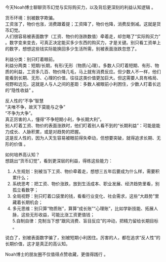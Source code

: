 今天Noah博士聊聊货币幻觉与实际购买力，以及背后更深刻的利益认知逻辑 。  

货币环境：别被数字欺骗。  
工资涨了，物价也涨，消费跟着提；工资降了，物价也降，消费反倒减。这就是货币幻觉。  
人们很容易被表面数字（工资、物价的涨跌数值）牵着走，却忽略了“实际购买力” 。数字变来变去，可真正决定能买多少东西的购买力，才是关键。别只看工资单上的数字，想想这些钱实际能换回多少生活所需，别被表面涨跌忽悠了。  

利益分类：别只盯着眼前。  
利益分两类：短期/长期，有形/无形（物质/心理）。多数人只盯着短期、有形、物质的利益，工资多几百、物价降几毛，马上就有消费反应。但少数人不一样，他们能看到长期、无形、心理的价值，往往这类价值更加巨大。但这需要人具有格局、视野和远见。这就是人与人之间的差距：多数人被眼前小利困住，少数人盯着长远的“隐性收益” 。

反人性的“不争”智慧  
“夫唯不争，故天下莫能与之争”  
“不争为大争”。  
真正厉害的人，懂得“不争短期小利，争长期大利”。  
别人盯着工资、物价的表面涨跌时，他们盯着别人看不到的“长期利益”：可能是能力成长、人脉积累，或是对趋势的把握。  
这是反人性的，因为人天生容易被眼前得失牵动，但想要突破，就得追求长期、无形的价值 。  

如何培养高认知？  
想跳出“货币幻觉”，看到更深层的利益，得练这些能力：  
1. 人生规划：别被当下工资、物价牵着走，想想三五年后要成为什么样，需要积累什么；  
2. 系统思考：把工资、物价涨跌，放到生活成本、职业发展、经济趋势里看，别孤立看数字；  
3. 全局视野：别只盯着口袋里的钱，看看行业变化、社会需求，这些“大趋势”里藏着长期机会；  
4. 多元思维：别只算“物质账”，算算“成长账”“心理账”，比如学新技能、拓展人脉，这些无形收益，可能比涨工资更值钱；  
5.自制自律：克制当下想“跟风消费、盲目反应”的冲动，把精力留给长期目标 。  

说白了，别被表面数字骗了，别被短期小利困住。厉害的人，都在追求“反人性”的长期价值，这才是真正的高认知。  

Noah博士的朋友圈不仅值得点赞收藏，更值得践行 。  
